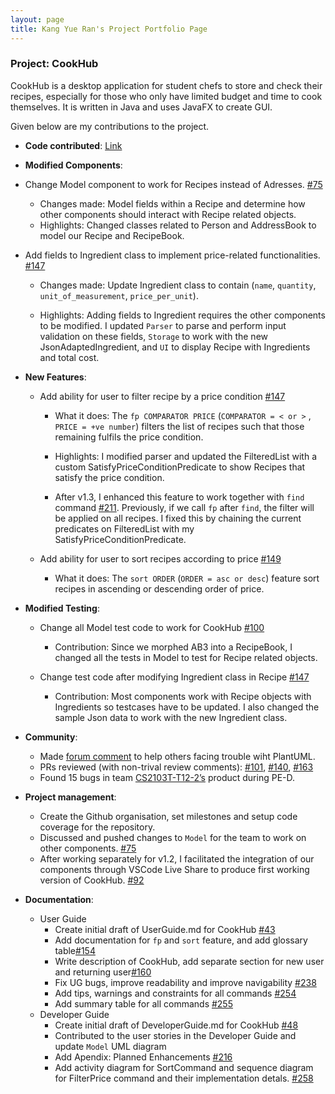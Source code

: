 ```yaml
---
layout: page
title: Kang Yue Ran's Project Portfolio Page
---
```


### Project: CookHub

CookHub is a desktop application for student chefs to store and check their recipes, especially for those who only have limited budget and time to cook themselves.
It is written in Java and uses JavaFX to create GUI.

Given below are my contributions to the project.

* **Code contributed**: [Link](https://nus-cs2103-ay2223s2.github.io/tp-dashboard/?search=kyueran&breakdown=true&sort=groupTitle%20dsc&sortWithin=title&since=2023-02-17&timeframe=commit&mergegroup=&groupSelect=groupByRepos&checkedFileTypes=docs~functional-code~test-code~other)

* **Modified Components**: 

* Change Model component to work for Recipes instead of Adresses. [\#75](https://github.com/AY2223S2-CS2103T-W09-1/tp/pull/75)

  * Changes made: Model fields within a Recipe and determine how other components should interact with Recipe related objects.
  * Highlights: Changed classes related to Person and AddressBook to model our Recipe and RecipeBook.

* Add fields to Ingredient class to implement price-related functionalities. [\#147](https://github.com/AY2223S2-CS2103T-W09-1/tp/pull/147)

  * Changes made: Update Ingredient class to contain (`name`, `quantity`, `unit_of_measurement`, `price_per_unit`).

  * Highlights: Adding fields to Ingredient requires the other components to be modified. I updated `Parser` to parse and perform input validation on these fields, `Storage` to work with the new JsonAdaptedIngredient, and `UI` to display Recipe with Ingredients and total cost.

* **New Features**: 
  * Add ability for user to filter recipe by a price condition
  [\#147](https://github.com/AY2223S2-CS2103T-W09-1/tp/pull/147)
    * What it does: The `fp COMPARATOR PRICE` (`COMPARATOR = < or >` , `PRICE = +ve number`) filters the list of recipes such that those remaining fulfils the price condition.
    * Highlights: I modified parser and updated the FilteredList with a custom SatisfyPriceConditionPredicate to show Recipes that satisfy the price condition.

    * After v1.3, I enhanced this feature to work together with `find` command [\#211](https://github.com/AY2223S2-CS2103T-W09-1/tp/pull/211). Previously, if we call `fp` after `find`, the filter will be applied on all recipes. I fixed this by chaining the current predicates on FilteredList with my SatisfyPriceConditionPredicate.

  * Add ability for user to sort recipes according to price [\#149](https://github.com/AY2223S2-CS2103T-W09-1/tp/pull/149)
    * What it does: The `sort ORDER` (`ORDER = asc or desc`) feature sort recipes in ascending or descending order of price.

* **Modified Testing**: 
  * Change all Model test code to work for CookHub [\#100](https://github.com/AY2223S2-CS2103T-W09-1/tp/pull/100)
    * Contribution: Since we morphed AB3 into a RecipeBook, I changed all the tests in Model to test for Recipe related objects.

  * Change test code after modifying Ingredient class in Recipe [\#147](https://github.com/AY2223S2-CS2103T-W09-1/tp/pull/147)
    * Contribution: Most components work with Recipe objects with Ingredients so testcases have to be updated. I also changed the sample Json data to work with the new Ingredient class.
  
* **Community**:
  * Made [forum comment](https://github.com/nus-cs2103-AY2223S2/forum/issues/266#issuecomment-1477310179) to help others facing trouble wiht PlantUML.
  * PRs reviewed (with non-trival review comments): [\#101](https://github.com/AY2223S2-CS2103T-W09-1/tp/pull/101),
  [\#140](https://github.com/AY2223S2-CS2103T-W09-1/tp/pull/140),
  [\#163](https://github.com/AY2223S2-CS2103T-W09-1/tp/pull/163)
  * Found 15 bugs in team [CS2103T-T12-2’s](https://github.com/AY2223S2-CS2103T-T12-2/tp)  product during PE-D.

* **Project management**:
  * Create the Github organisation, set milestones and setup code coverage for the repository. 
  * Discussed and pushed changes to `Model` for the team to work on other components. [\#75](https://github.com/AY2223S2-CS2103T-W09-1/tp/pull/75)
  * After working separately for v1.2, I facilitated the integration of our components through VSCode Live Share to produce first working version of CookHub. [\#92](https://github.com/AY2223S2-CS2103T-W09-1/tp/pull/92)

* **Documentation**:
  * User Guide
    * Create initial draft of UserGuide.md for CookHub [\#43](https://github.com/AY2223S2-CS2103T-W09-1/tp/pull/43)
    * Add documentation for `fp` and `sort` feature, and add glossary table[\#154](https://github.com/AY2223S2-CS2103T-W09-1/tp/pull/154)
    * Write description of CookHub, add separate section for new user and returning user[\#160](https://github.com/AY2223S2-CS2103T-W09-1/tp/pull/160)
    * Fix UG bugs, improve readability and improve navigability [\#238](https://github.com/AY2223S2-CS2103T-W09-1/tp/pull/238)
    * Add tips, warnings and constraints for all commands [\#254](https://github.com/AY2223S2-CS2103T-W09-1/tp/pull/254) 
    * Add summary table for all commands [\#255](https://github.com/AY2223S2-CS2103T-W09-1/tp/pull/255)
  * Developer Guide
    * Create initial draft of DeveloperGuide.md for CookHub [\#48](https://github.com/AY2223S2-CS2103T-W09-1/tp/pull/48)
    * Contributed to the user stories in the Developer Guide and update `Model` UML diagram
    * Add Apendix: Planned Enhancements [\#216](https://github.com/AY2223S2-CS2103T-W09-1/tp/pull/216)
    * Add activity diagram for SortCommand and sequence diagram for FilterPrice command and their implementation detals. [\#258](https://github.com/AY2223S2-CS2103T-W09-1/tp/pull/258)
